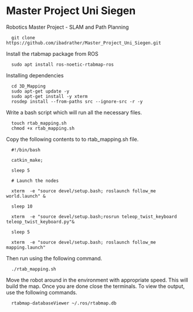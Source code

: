 # Master Project Uni Siegen
Robotics Master Project - SLAM and Path Planning

      git clone https://github.com/ibadrather/Master_Project_Uni_Siegen.git
  
Install the rtabmap package from ROS

      sudo apt install ros-noetic-rtabmap-ros
      
Installing dependencies

      cd 3D_Mapping
      sudo apt-get update -y
      sudo apt-get install -y xterm
      rosdep install --from-paths src --ignore-src -r -y
      
 Write a bash script which will run all the necessary files.
 
      touch rtab_mapping.sh
      chmod +x rtab_mapping.sh
  
Copy the following contents to to rtab_mapping.sh file.

      #!/bin/bash
      
      catkin_make;
      
      sleep 5
      
      # Launch the nodes
      
      xterm  -e "source devel/setup.bash; roslaunch follow_me world.launch" &
      
      sleep 10

      xterm  -e "source devel/setup.bash;rosrun teleop_twist_keyboard teleop_twist_keyboard.py"&
      
      sleep 5

      xterm  -e "source devel/setup.bash; roslaunch follow_me mapping.launch"
  
Then run using the following command.

      ./rtab_mapping.sh
  
Move the robot around in the environment with appropriate speed. This will build the map. Once you are done close the terminals. To view the output, use the following commands.

      rtabmap-databaseViewer ~/.ros/rtabmap.db
